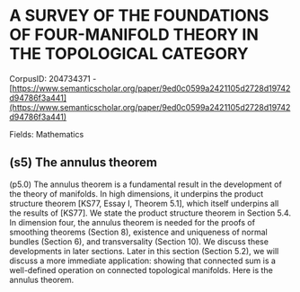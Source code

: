 # A SURVEY OF THE FOUNDATIONS OF FOUR-MANIFOLD THEORY IN THE TOPOLOGICAL CATEGORY

CorpusID: 204734371 - [https://www.semanticscholar.org/paper/9ed0c0599a2421105d2728d19742d94786f3a441](https://www.semanticscholar.org/paper/9ed0c0599a2421105d2728d19742d94786f3a441)

Fields: Mathematics

## (s5) The annulus theorem
(p5.0) The annulus theorem is a fundamental result in the development of the theory of manifolds. In high dimensions, it underpins the product structure theorem [KS77, Essay I, Theorem 5.1], which itself underpins all the results of [KS77]. We state the product structure theorem in Section 5.4. In dimension four, the annulus theorem is needed for the proofs of smoothing theorems (Section 8), existence and uniqueness of normal bundles (Section 6), and transversality (Section 10). We discuss these developments in later sections. Later in this section (Section 5.2), we will discuss a more immediate application: showing that connected sum is a well-defined operation on connected topological manifolds. Here is the annulus theorem.
